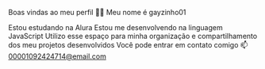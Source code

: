 Boas vindas ao meu perfil 💙💙
Meu nome é gayzinho01

Estou estudando na Alura
Estou me desenvolvendo na linguagem JavaScript
Utilizo esse espaço para minha organização e compartilhamento dos meu projetos desenvolvidos
Você pode entrar em contato comigo 📫
00001092424714@email.com

